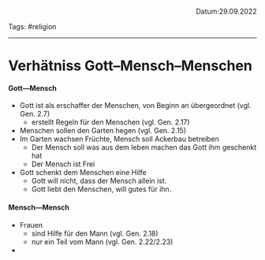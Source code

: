 <p align="right">Datum:29.09.2022</p>

Tags: #religion 

---
# Verhätniss Gott–Mensch–Menschen
#### Gott—Mensch
- Gott ist als erschaffer der Menschen, von Beginn an übergeordnet (vgl. Gen. 2.7)
	- erstellt Regeln für den Menschen (vgl. Gen. 2.17)
- Menschen sollen den Garten hegen (vgl. Gen. 2.15)
- Im Garten wachsen Früchte, Mensch soll Ackerbau betreiben
	- Der Mensch soll was aus dem leben machen das Gott ihm geschenkt hat 
	- Der Mensch ist Frei
- Gott schenkt dem Menschen eine Hilfe
	- Gott will nicht, dass der Mensch allein ist.
	- Gott liebt den Menschen, will gutes für ihn.

#### Mensch—Mensch
- Frauen 
	- sind Hilfe für den Mann (vgl. Gen. 2.18)
	- nur ein Teil vom Mann (vgl. Gen. 2.22/2.23)
- 